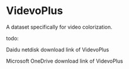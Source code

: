 # VidevoPlus
A dataset specifically for video colorization.

todo:

Daidu netdisk download link of VidevoPlus

Microsoft OneDrive download link of VidevoPlus
